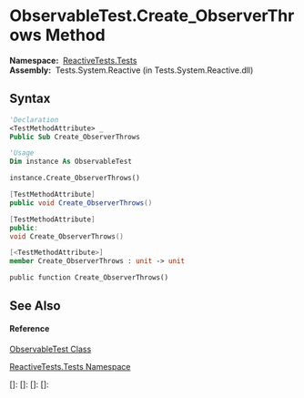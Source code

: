 # ObservableTest.Create\_ObserverThrows Method

**Namespace:**  [ReactiveTests.Tests](ReactiveTests.Tests\ReactiveTests.Tests.md)  
**Assembly:**  Tests.System.Reactive (in Tests.System.Reactive.dll)

## Syntax

```vb
'Declaration
<TestMethodAttribute> _
Public Sub Create_ObserverThrows
```

```vb
'Usage
Dim instance As ObservableTest

instance.Create_ObserverThrows()
```

```csharp
[TestMethodAttribute]
public void Create_ObserverThrows()
```

```c++
[TestMethodAttribute]
public:
void Create_ObserverThrows()
```

```fsharp
[<TestMethodAttribute>]
member Create_ObserverThrows : unit -> unit 
```

```jscript
public function Create_ObserverThrows()
```

## See Also

#### Reference

[ObservableTest Class](ObservableTest\ObservableTest.md)

[ReactiveTests.Tests Namespace](ReactiveTests.Tests\ReactiveTests.Tests.md)

[]: 
[]: 
[]: 
[]: 